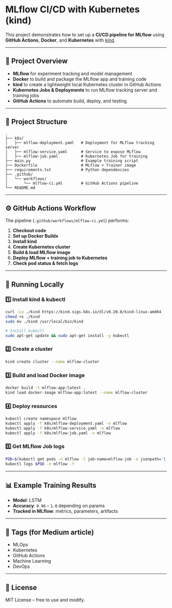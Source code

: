 # MLflow CI/CD with Kubernetes (kind)

This project demonstrates how to set up a **CI/CD pipeline for MLflow** using **GitHub Actions**, **Docker**, and **Kubernetes** with [kind](https://kind.sigs.k8s.io/).

---

## 🚀 Project Overview

- **MLflow** for experiment tracking and model management  
- **Docker** to build and package the MLflow app and training code  
- **kind** to create a lightweight local Kubernetes cluster in GitHub Actions  
- **Kubernetes Jobs & Deployments** to run MLflow tracking server and training jobs  
- **GitHub Actions** to automate build, deploy, and testing  

---

## 📂 Project Structure

```
.
├── k8s/
│   ├── mlflow-deployment.yaml   # Deployment for MLflow tracking server
│   ├── mlflow-service.yaml      # Service to expose MLflow
│   ├── mlflow-job.yaml          # Kubernetes Job for training
├── main.py                      # Example training script
├── Dockerfile                   # MLflow + Trainer image
├── requirements.txt             # Python dependencies
├── .github/
│   └── workflows/
│       └── mlflow-ci.yml        # GitHub Actions pipeline
└── README.md
```

---

## ⚙️ GitHub Actions Workflow

The pipeline (`.github/workflows/mlflow-ci.yml`) performs:

1. **Checkout code**
2. **Set up Docker Buildx**
3. **Install kind**
4. **Create Kubernetes cluster**
5. **Build & load MLflow image**
6. **Deploy MLflow + training job to Kubernetes**
7. **Check pod status & fetch logs**

---

## 🐳 Running Locally

### 1️⃣ Install kind & kubectl

```bash
curl -Lo ./kind https://kind.sigs.k8s.io/dl/v0.20.0/kind-linux-amd64
chmod +x ./kind
sudo mv ./kind /usr/local/bin/kind

# Install kubectl
sudo apt-get update && sudo apt-get install -y kubectl
```

### 2️⃣ Create a cluster

```bash
kind create cluster --name mlflow-cluster
```

### 3️⃣ Build and load Docker image

```bash
docker build -t mlflow-app:latest .
kind load docker-image mlflow-app:latest --name mlflow-cluster
```

### 4️⃣ Deploy resources

```bash
kubectl create namespace mlflow
kubectl apply -f k8s/mlflow-deployment.yaml -n mlflow
kubectl apply -f k8s/mlflow-service.yaml -n mlflow
kubectl apply -f k8s/mlflow-job.yaml -n mlflow
```

### 5️⃣ Get MLflow Job logs

```bash
POD=$(kubectl get pods -n mlflow -l job-name=mlflow-job -o jsonpath='{.items[0].metadata.name}')
kubectl logs $POD -n mlflow -f
```

---

## 📊 Example Training Results

- **Model**: LSTM  
- **Accuracy**: `0.96` – `1.0` depending on params  
- **Tracked in MLflow**: metrics, parameters, artifacts  

---

## 🔖 Tags (for Medium article)

- MLOps  
- Kubernetes  
- GitHub Actions  
- Machine Learning  
- DevOps  

---

## 📜 License

MIT License – free to use and modify.
